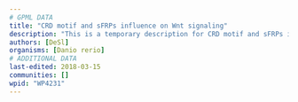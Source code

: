 ```yaml
---
# GPML DATA
title: "CRD motif and sFRPs influence on Wnt signaling"
description: "This is a temporary description for CRD motif and sFRPs influence on Wnt signaling"
authors: [DeSl]
organisms: [Danio rerio]
# ADDITIONAL DATA
last-edited: 2018-03-15
communities: []
wpid: "WP4231"
---
```


